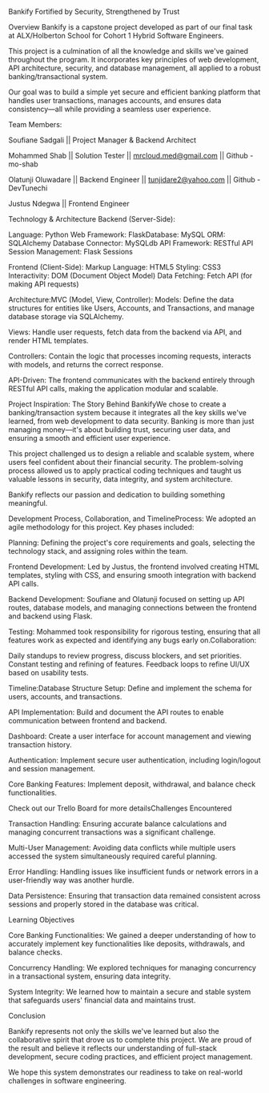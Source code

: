 Bankify
Fortified by Security, Strengthened by Trust

Overview Bankify is a capstone project developed as part of our final task at ALX/Holberton School for Cohort 1 Hybrid Software Engineers. 

This project is a culmination of all the knowledge and skills we've gained throughout the program. It incorporates key principles of web development, API architecture, security, and database management, all applied to a robust banking/transactional system. 

Our goal was to build a simple yet secure and efficient banking platform that handles user transactions, manages accounts, and ensures data consistency—all while providing a seamless user experience.



Team Members:

Soufiane Sadgali || Project Manager & Backend Architect

Mohammed Shab || Solution Tester || mrcloud.med@gmail.com || Github - mo-shab

Olatunji Oluwadare || Backend Engineer || tunjidare2@yahoo.com || Github - DevTunechi 

Justus Ndegwa || Frontend Engineer



Technology & Architecture
Backend (Server-Side):

Language: Python
Web Framework: FlaskDatabase: MySQL
ORM: SQLAlchemy
Database Connector: MySQLdb
API Framework: RESTful API
Session Management: Flask Sessions

Frontend (Client-Side):
Markup Language: HTML5
Styling: CSS3
Interactivity: DOM (Document Object Model)
Data Fetching: Fetch API (for making API requests)

Architecture:MVC (Model, View, Controller):
Models: Define the data structures for entities like Users, Accounts, and Transactions, and manage database storage via SQLAlchemy.

Views: Handle user requests, fetch data from the backend via API, and render HTML templates.

Controllers: Contain the logic that processes incoming requests, interacts with models, and returns the correct response.

API-Driven:
The frontend communicates with the backend entirely through RESTful API calls, making the application modular and scalable.

Project Inspiration: The Story Behind BankifyWe chose to create a banking/transaction system because it integrates all the key skills we've learned, from web development to data security. Banking is more than just managing money—it's about building trust, securing user data, and ensuring a smooth and efficient user experience.

This project challenged us to design a reliable and scalable system, where users feel confident about their financial security. The problem-solving process allowed us to apply practical coding techniques and taught us valuable lessons in security, data integrity, and system architecture. 

Bankify reflects our passion and dedication to building something meaningful. 


Development Process, Collaboration, and TimelineProcess:
We adopted an agile methodology for this project. Key phases included:

Planning:
Defining the project's core requirements and goals, selecting the technology stack, and assigning roles within the team.

Frontend Development:
Led by Justus, the frontend involved creating HTML templates, styling with CSS, and ensuring smooth integration with backend API calls.

Backend Development:
Soufiane and Olatunji focused on setting up API routes, database models, and managing connections between the frontend and backend using Flask.

Testing:
Mohammed took responsibility for rigorous testing, ensuring that all features work as expected and identifying any bugs early on.Collaboration:

Daily standups to review progress, discuss blockers, and set priorities. Constant testing and refining of features. Feedback loops to refine UI/UX based on usability tests.

Timeline:Database Structure Setup: Define and implement the schema for users, accounts, and transactions.

API Implementation: Build and document the API routes to enable communication between frontend and backend.

Dashboard: Create a user interface for account management and viewing transaction history.

Authentication: Implement secure user authentication, including login/logout and session management.

Core Banking Features: Implement deposit, withdrawal, and balance check functionalities.

Check out our Trello Board for more detailsChallenges Encountered

Transaction Handling: Ensuring accurate balance calculations and managing concurrent transactions was a significant challenge.

Multi-User Management: Avoiding data conflicts while multiple users accessed the system simultaneously required careful planning.

Error Handling: Handling issues like insufficient funds or network errors in a user-friendly way was another hurdle. 

Data Persistence: Ensuring that transaction data remained consistent across sessions and properly stored in the database was critical.


Learning Objectives

Core Banking Functionalities: We gained a deeper understanding of how to accurately implement key functionalities like deposits, withdrawals, and balance checks.

Concurrency Handling: We explored techniques for managing concurrency in a transactional system, ensuring data integrity.

System Integrity: We learned how to maintain a secure and stable system that safeguards users' financial data and maintains trust.


Conclusion

Bankify represents not only the skills we've learned but also the collaborative spirit that drove us to complete this project. We are proud of the result and believe it reflects our understanding of full-stack development, secure coding practices, and efficient project management.

We hope this system demonstrates our readiness to take on real-world challenges in software engineering.

